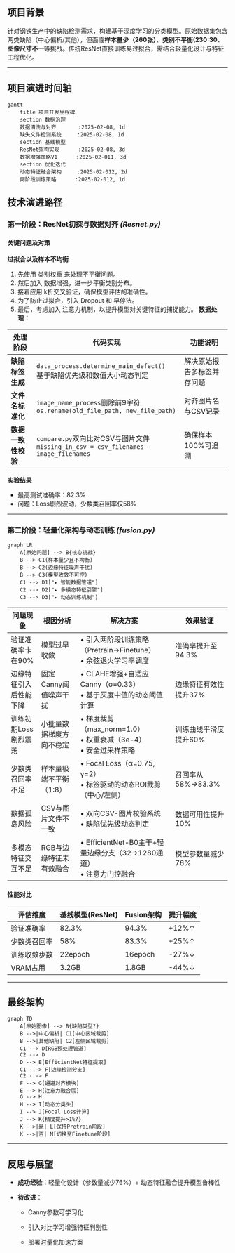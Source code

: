 
##  项目背景
针对钢铁生产中的缺陷检测需求，构建基于深度学习的分类模型。原始数据集包含两类缺陷（中心偏析/其他），但面临**样本量少（260张）**、**类别不平衡(230:30**、**图像尺寸不一**等挑战。传统ResNet直接训练易过拟合，需结合轻量化设计与特征工程优化。

---
## 项目演进时间轴
```mermaid
gantt
    title 项目开发里程碑
    section 数据治理
    数据清洗与对齐       :2025-02-08, 1d
    缺失文件检测系统     :2025-02-08, 1d
    section 基线模型
    ResNet架构实现      :2025-02-08, 3d
    数据增强策略V1      :2025-02-011, 3d
    section 优化迭代
    动态特征融合架构     :2025-02-012, 2d
    两阶段训练策略      :2025-02-012, 1d
```
##  技术演进路径

### 第一阶段：ResNet初探与数据对齐 *(Resnet.py)*

#### 关键问题及对策

**过拟合以及样本不均衡**
1. 先使用 类别权重 来处理不平衡问题。
2. 然后加入 数据增强，进一步平衡类别分布。
3. 接着应用 k折交叉验证，确保模型评估的准确性。
4. 为了防止过拟合，引入 Dropout 和 早停法。
5. 最后，考虑加入 注意力机制，以提升模型对关键特征的捕捉能力。
**数据处理：**

| 处理阶段        | 代码实现                                                                             | 功能说明          |
| ----------- | -------------------------------------------------------------------------------- | ------------- |
| **缺陷标签生成**  | `data_process.determine_main_defect()`  <br>基于缺陷优先级和数值大小动态判定                     | 解决原始报告多标签并存问题 |
| **文件名标准化**  | `image_name_process`删除前9字符  <br>`os.rename(old_file_path, new_file_path)`        | 对齐图片名与CSV记录   |
| **数据一致性校验** | `compare.py`双向比对CSV与图片文件  <br>`missing_in_csv = csv_filenames - image_filenames` | 确保样本100%可追溯   |

**实验结果**
- 最高测试准确率：82.3%
- 问题：Loss剧烈波动，少数类召回率仅58%
---
### 第二阶段：轻量化架构与动态训练 _(fusion.py)_


```mermaid
graph LR
    A[原始问题] --> B{核心挑战}
    B --> C1(样本量少且不均衡)
    B --> C2(边缘特征噪声干扰)
    B --> C3(模型收敛不可控)
    C1 --> D1["▸ 智能数据管道"]
    C2 --> D2["▸ 多模态特征引擎"]
    C3 --> D3["▸ 动态训练机制"]
```

| 问题现象             | 根因分析          | 解决方案                                               | 效果验证          |
| ---------------- | ------------- | -------------------------------------------------- | ------------- |
| 验证准确率卡在90%       | 模型过早收敛        | • 引入两阶段训练策略（Pretrain→Finetune）<br>• 余弦退火学习率调度      | 准确率提升至94.3%   |
| 边缘特征引入后性能下降  | 固定Canny阈值噪声干扰 | • CLAHE增强+自适应Canny（σ=0.33）<br>• 基于灰度中值的动态阈值计算      | 边缘特征有效性提升37%  |
| 训练初期Loss剧烈震荡 | 小批量数据梯度方向不稳定  | • 梯度裁剪（max_norm=1.0）<br>• 权重衰减（3e-4）<br>• 安全过采样策略  | 训练曲线平滑度提升60%  |
| 少数类召回率不足     | 样本量极端不平衡（1:8） | • Focal Loss（α=0.75, γ=2）<br>• 标签驱动的动态ROI裁剪（中心/左侧） | 召回率从58%→83.3% |
| 数据孤岛风险       | CSV与图片文件不一致   | • 双向CSV-图片校验系统<br>• 缺陷优先级动态判定                      | 数据可用性提升10%    |
| 多模态特征交互不足    | RGB与边缘特征未有效融合 | • EfficientNet-B0主干+轻量边缘分支（32→1280通道）<br>• 注意力门控融合 | 模型参数量减少76%    |
#### 性能对比

| 评估维度   | 基线模型(ResNet) | Fusion架构 | 提升幅度  |
| ------ | ------------ | -------- | ----- |
| 验证准确率  | 82.3%        | 94.3%    | +12%↑ |
| 少数类召回率 | 58%          | 83.3%    | +25%↑ |
| 训练收敛步数 | 22epoch      | 16epoch  | -27%↓ |
| VRAM占用 | 3.2GB        | 1.8GB    | -44%↓ |

---

## 最终架构
```mermaid
graph TD
    A[原始图像] --> B{缺陷类型?}
    B -->|中心偏析| C1[中心区域裁剪]
    B -->|其他缺陷| C2[左侧区域裁剪]
    C1 --> D[RGB预处理管道]
    C2 --> D
    D --> E[EfficientNet特征提取]
    C1 -.-> F[边缘检测分支]
    C2 -.-> F
    F --> G[通道对齐模块]
    E --> H[注意力融合层]
    G --> H
    H --> I[动态分类头]
    I --> J[Focal Loss计算]
    J --> K{精度提升>1%?}
    K -->|是| L[保持Pretrain阶段]
    K -->|否| M[切换至Finetune阶段]
```

---

## 反思与展望

- **成功经验**：轻量化设计（参数量减少76%）+ 动态特征融合提升模型鲁棒性
    
- **待改进**：
    
    -  Canny参数可学习化
        
    -  引入对比学习增强特征判别性
        
    -  部署时量化加速方案
        
